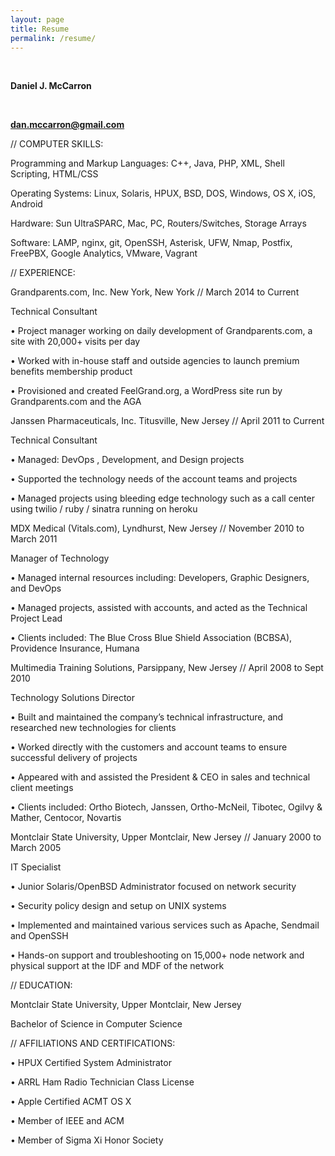 ```yaml
---
layout: page
title: Resume
permalink: /resume/
---
```


<br>

<b> Daniel J. McCarron 

<br>

dan.mccarron@gmail.com </b>

// COMPUTER SKILLS:

Programming and Markup Languages: C++, Java, PHP, XML, Shell Scripting, HTML/CSS

Operating Systems: Linux, Solaris, HPUX, BSD, DOS, Windows, OS X, iOS, Android

Hardware: Sun UltraSPARC, Mac, PC, Routers/Switches, Storage Arrays

Software: LAMP, nginx, git, OpenSSH, Asterisk, UFW, Nmap, Postfix, FreePBX, Google Analytics, VMware, Vagrant

// EXPERIENCE:

Grandparents.com, Inc. New York, New York // March 2014 to Current

Technical Consultant

• Project manager working on daily development of Grandparents.com, a site with 20,000+ visits per day

• Worked with in-house staff and outside agencies to launch premium benefits membership product

• Provisioned and created FeelGrand.org, a WordPress site run by Grandparents.com and the AGA

Janssen Pharmaceuticals, Inc. Titusville, New Jersey // April 2011 to Current

Technical Consultant

• Managed: DevOps , Development, and Design projects

• Supported the technology needs of the account teams and projects

• Managed projects using bleeding edge technology such as a call center using twilio / ruby / sinatra running on heroku

MDX Medical (Vitals.com), Lyndhurst, New Jersey // November 2010 to March 2011

Manager of Technology

• Managed internal resources including: Developers, Graphic Designers, and DevOps 

• Managed projects, assisted with accounts, and acted as the Technical Project Lead 

• Clients included: The Blue Cross Blue Shield Association (BCBSA), Providence Insurance, Humana 

Multimedia Training Solutions, Parsippany, New Jersey // April 2008 to Sept 2010

Technology Solutions Director

• Built and maintained the company’s technical infrastructure, and researched new technologies for clients

• Worked directly with the customers and account teams to ensure successful delivery of projects 

• Appeared with and assisted the President & CEO in sales and technical client meetings 

• Clients included: Ortho Biotech, Janssen, Ortho-McNeil, Tibotec, Ogilvy & Mather, Centocor, Novartis 

Montclair State University, Upper Montclair, New Jersey // January 2000 to March 2005

IT Specialist

• Junior Solaris/OpenBSD Administrator focused on network security

• Security policy design and setup on UNIX systems

• Implemented and maintained various services such as Apache, Sendmail and OpenSSH

• Hands-on support and troubleshooting on 15,000+ node network and physical support at the IDF and MDF of the network

// EDUCATION:

Montclair State University, Upper Montclair, New Jersey

Bachelor of Science in Computer Science

// AFFILIATIONS AND CERTIFICATIONS:

• HPUX Certified System Administrator

• ARRL Ham Radio Technician Class License

• Apple Certified ACMT OS X 

• Member of IEEE and ACM

• Member of Sigma Xi Honor Society

